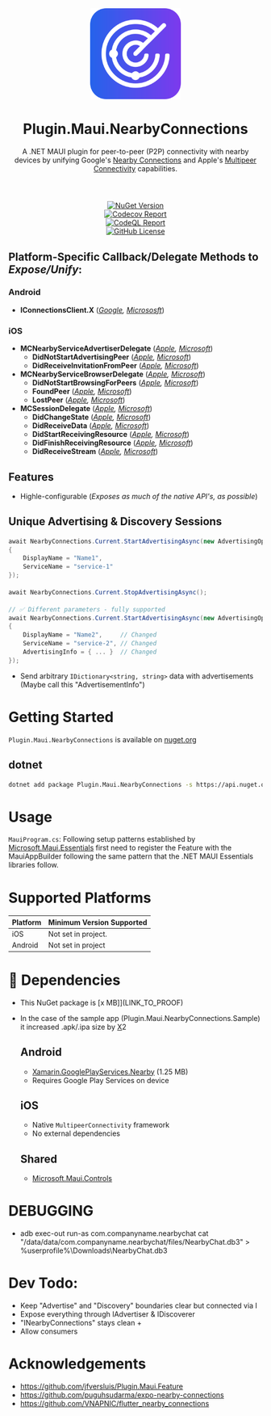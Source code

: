 <div align="center">
  <picture>
    <img src=".assets/nuget.svg" width="180">
  </picture>

  <h1>
    Plugin.Maui.NearbyConnections
  </h1>
  <p>
    A .NET MAUI plugin for peer-to-peer (P2P) connectivity with nearby devices by unifying Google's <a href="https://developers.google.com/nearby/connections/overview" target="_blank">Nearby Connections</a> and Apple's <a href="https://developer.apple.com/documentation/multipeerconnectivity" target="_blank">Multipeer Connectivity</a> capabilities.
  </p>
</div>
<h1>
</h1>
</br>

<div align="center">
  <div>
    <a href="https://www.nuget.org/packages/Plugin.Maui.NearbyConnections">
      <img alt="NuGet Version" src="https://img.shields.io/nuget/v/Plugin.Maui.NearbyConnections">
    </a>
  </div>
  <div>
    <a href="https://codecov.io/gh/phunkeler/Plugin.Maui.NearbyConnections">
      <img alt="Codecov Report" src="https://img.shields.io/codecov/c/gh/phunkeler/Plugin.Maui.NearbyConnections/main?">
    </a>
  </div>
  <div>
    <a href="https://github.com/phunkeler/Plugin.Maui.NearbyConnections/actions/workflows/codeql.yml">
        <img alt="CodeQL Report" src="https://github.com/phunkeler/Plugin.Maui.NearbyConnections/actions/workflows/codeql.yml/badge.svg">
    </a>
  </div>
  <div>
    <a href="https://github.com/phunkeler/Plugin.Maui.NearbyConnections/blob/main/LICENSE">
      <img alt="GitHub License" src="https://img.shields.io/github/license/phunkeler/Plugin.Maui.NearbyConnections">
    </a>
  </div>
  </p>
</div>

## Platform-Specific Callback/Delegate Methods to _Expose/Unify_:
### Android
- **IConnectionsClient.X** (_[Google](), [Micrososft]()_)

### iOS
- **MCNearbyServiceAdvertiserDelegate** (_[Apple](https://developer.apple.com/documentation/multipeerconnectivity/mcnearbyserviceadvertiserdelegate), [Microsoft](https://github.com/dotnet/macios/blob/943e406c8aabc9904c58404e94af00c80062f5a8/src/multipeerconnectivity.cs#L402-L424)_)
    - **DidNotStartAdvertisingPeer** (_[Apple](https://developer.apple.com/documentation/multipeerconnectivity/mcnearbyserviceadvertiserdelegate/advertiser(_:didnotstartadvertisingpeer:)), [Microsoft](https://github.com/dotnet/macios/blob/943e406c8aabc9904c58404e94af00c80062f5a8/src/multipeerconnectivity.cs#L418-L423)_)
    - **DidReceiveInvitationFromPeer** (_[Apple](https://developer.apple.com/documentation/multipeerconnectivity/mcnearbyserviceadvertiserdelegate/advertiser(_:didreceiveinvitationfrompeer:withcontext:invitationhandler:)), [Microsoft](https://github.com/dotnet/macios/blob/943e406c8aabc9904c58404e94af00c80062f5a8/src/multipeerconnectivity.cs#L413-L416C8)_)
- **MCNearbyServiceBrowserDelegate** (_[Apple](https://developer.apple.com/documentation/multipeerconnectivity/mcnearbyservicebrowserdelegate), [Microsoft](https://github.com/dotnet/macios/blob/943e406c8aabc9904c58404e94af00c80062f5a8/src/multipeerconnectivity.cs#L503-L541)_)
    - **DidNotStartBrowsingForPeers** (_[Apple](https://developer.apple.com/documentation/multipeerconnectivity/mcnearbyservicebrowserdelegate/browser(_:didnotstartbrowsingforpeers:)), [Microsoft](https://github.com/dotnet/macios/blob/943e406c8aabc9904c58404e94af00c80062f5a8/src/multipeerconnectivity.cs#L535-L540)_)
    - **FoundPeer** (_[Apple](https://developer.apple.com/documentation/multipeerconnectivity/mcnearbyservicebrowserdelegate/browser(_:foundpeer:withdiscoveryinfo:)), [Microsoft](https://github.com/dotnet/macios/blob/943e406c8aabc9904c58404e94af00c80062f5a8/src/multipeerconnectivity.cs#L515-L525)_)
    - **LostPeer** (_[Apple](https://developer.apple.com/documentation/multipeerconnectivity/mcnearbyservicebrowserdelegate/browser(_:lostpeer:)), [Microsoft](https://github.com/dotnet/macios/blob/943e406c8aabc9904c58404e94af00c80062f5a8/src/multipeerconnectivity.cs#L527-L533)_)
- **MCSessionDelegate** (_[Apple](https://developer.apple.com/documentation/multipeerconnectivity/mcsessiondelegate), [Microsoft](https://github.com/dotnet/macios/blob/943e406c8aabc9904c58404e94af00c80062f5a8/src/multipeerconnectivity.cs#L240-L320)_)
    - **DidChangeState** (_[Apple](https://developer.apple.com/documentation/multipeerconnectivity/mcsessiondelegate/session(_:peer:didchange:)), [Microsoft](https://github.com/dotnet/macios/blob/943e406c8aabc9904c58404e94af00c80062f5a8/src/multipeerconnectivity.cs#L250-L257)_)
    - **DidReceiveData** (_[Apple](), [Microsoft](https://github.com/dotnet/macios/blob/943e406c8aabc9904c58404e94af00c80062f5a8/src/multipeerconnectivity.cs#L259-L266)_)
    - **DidStartReceivingResource** (_[Apple](https://developer.apple.com/documentation/multipeerconnectivity/mcsessiondelegate/session(_:didstartreceivingresourcewithname:frompeer:with:)), [Microsoft](https://github.com/dotnet/macios/blob/943e406c8aabc9904c58404e94af00c80062f5a8/src/multipeerconnectivity.cs#L268-L276)_)
    - **DidFinishReceivingResource** (_[Apple](https://developer.apple.com/documentation/multipeerconnectivity/mcsessiondelegate/session(_:didfinishreceivingresourcewithname:frompeer:at:witherror:)), [Microsoft](https://github.com/dotnet/macios/blob/943e406c8aabc9904c58404e94af00c80062f5a8/src/multipeerconnectivity.cs#L278-L293)_)
    - **DidReceiveStream** (_[Apple](https://developer.apple.com/documentation/multipeerconnectivity/mcsessiondelegate/session(_:didreceive:withname:frompeer:)), [Microsoft](https://github.com/dotnet/macios/blob/943e406c8aabc9904c58404e94af00c80062f5a8/src/multipeerconnectivity.cs#L295-L303)_)

## Features
- Highle-configurable (_Exposes as much of the native API's, as possible_)

## **Unique Advertising & Discovery Sessions**

```csharp
await NearbyConnections.Current.StartAdvertisingAsync(new AdvertisingOptions
{
    DisplayName = "Name1",
    ServiceName = "service-1"
});

await NearbyConnections.Current.StopAdvertisingAsync();

// ✅ Different parameters - fully supported
await NearbyConnections.Current.StartAdvertisingAsync(new AdvertisingOptions
{
    DisplayName = "Name2",     // Changed
    ServiceName = "service-2", // Changed
    AdvertisingInfo = { ... }  // Changed
});
```

-   Send arbitrary `IDictionary<string, string>` data with advertisements (Maybe call this "AdvertisementInfo")

# Getting Started

`Plugin.Maui.NearbyConnections` is available on [nuget.org](https://www.nuget.org/packages/Plugin.Maui.NearbyConnections)

## **dotnet**

```bash
dotnet add package Plugin.Maui.NearbyConnections -s https://api.nuget.org/v3/index.json
```

</details>

# Usage

`MauiProgram.cs`:
Following setup patterns established by [Microsoft.Maui.Essentials](https://www.nuget.org/packages/Microsoft.Maui.Essentials) first need to register the Feature with the MauiAppBuilder following the same pattern that the .NET MAUI Essentials libraries follow.

# Supported Platforms

| Platform | Minimum Version Supported |
| -------- | ------------------------- |
| iOS      | Not set in project.       |
| Android  | Not set in project        |

# 🔗 Dependencies
-   This NuGet package is [x MB]](LINK_TO_PROOF)
-   In the case of the sample app (Plugin.Maui.NearbyConnections.Sample) it increased .apk/.ipa size by [X](LINK_TO_PROOF)2

    ## Android

    -   [Xamarin.GooglePlayServices.Nearby](https://www.nuget.org/packages/Xamarin.GooglePlayServices.Nearby/) (1.25 MB)
    -   Requires Google Play Services on device

    ## iOS

    -   Native `MultipeerConnectivity` framework
    -   No external dependencies

    ## Shared
    - [Microsoft.Maui.Controls]()

# DEBUGGING

-   adb exec-out run-as com.companyname.nearbychat cat "/data/data/com.companyname.nearbychat/files/NearbyChat.db3" > %userprofile%\Downloads\NearbyChat.db3

# Dev Todo:

-   Keep "Advertise" and "Discovery" boundaries clear but connected via I
-   Expose everything through IAdvertiser & IDiscoverer
-   "INearbyConnections" stays clean +
-   Allow consumers

# Acknowledgements

-   https://github.com/jfversluis/Plugin.Maui.Feature
-   https://github.com/puguhsudarma/expo-nearby-connections
-   https://github.com/VNAPNIC/flutter_nearby_connections
